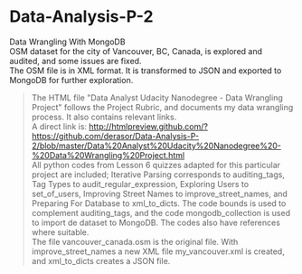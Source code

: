 # Data-Analysis-P-2
Data Wrangling With MongoDB<br />
OSM dataset for the city of Vancouver, BC, Canada, is explored and audited, and some issues are fixed.<br />
The OSM file is in XML format. It is transformed to JSON and exported to MongoDB for further exploration.<br />
> The HTML file "Data Analyst Udacity Nanodegree - Data Wrangling Project" follows the Project Rubric, and documents my data wrangling process. It also contains relevant links.<br />
> A direct link is: http://htmlpreview.github.com/?https://github.com/derasor/Data-Analysis-P-2/blob/master/Data%20Analyst%20Udacity%20Nanodegree%20-%20Data%20Wrangling%20Project.html  <br />
> All python codes from Lesson 6 quizzes adapted for this particular project are included; Iterative Parsing corresponds to auditing_tags, Tag Types to audit_regular_expression, Exploring Users to set_of_users, Improving Street Names to improve_street_names, and Preparing For Database to xml_to_dicts. The code bounds is used to complement auditing_tags, and the code mongodb_collection is used to import de dataset to MongoDB. The codes also have references where suitable.<br />
> The file vancouver_canada.osm is the original file. With improve_street_names a new XML file my_vancouver.xml is created, and xml_to_dicts creates a JSON file.<br />
